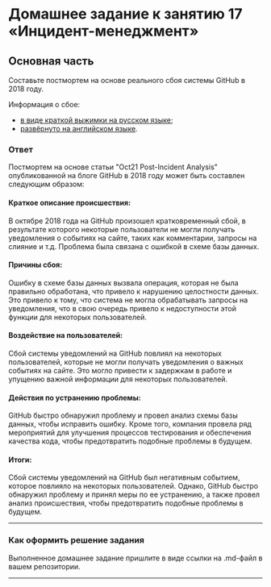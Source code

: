# Домашнее задание к занятию 17 «Инцидент-менеджмент»

## Основная часть

Составьте постмортем на основе реального сбоя системы GitHub в 2018 году.

Информация о сбое: 

* [в виде краткой выжимки на русском языке](https://habr.com/ru/post/427301/);
* [развёрнуто на английском языке](https://github.blog/2018-10-30-oct21-post-incident-analysis/).

### Ответ

Постмортем на основе статьи "Oct21 Post-Incident Analysis" опубликованной на блоге GitHub в 2018 году может быть составлен следующим образом:

#### Краткое описание происшествия:
В октябре 2018 года на GitHub произошел кратковременный сбой, в результате которого некоторые пользователи не могли получать уведомления о событиях на сайте, таких как комментарии, запросы на слияние и т.д. Проблема была связана с ошибкой в схеме базы данных.

#### Причины сбоя:
Ошибку в схеме базы данных вызвала операция, которая не была правильно обработана, что привело к нарушению целостности данных. Это привело к тому, что система не могла обрабатывать запросы на уведомления, что в свою очередь привело к недоступности этой функции для некоторых пользователей.

#### Воздействие на пользователей:
Сбой системы уведомлений на GitHub повлиял на некоторых пользователей, которые не могли получать уведомления о важных событиях на сайте. Это могло привести к задержкам в работе и упущению важной информации для некоторых пользователей.

#### Действия по устранению проблемы:
GitHub быстро обнаружил проблему и провел анализ схемы базы данных, чтобы исправить ошибку. Кроме того, компания провела ряд мероприятий для улучшения процессов тестирования и обеспечения качества кода, чтобы предотвратить подобные проблемы в будущем.

#### Итоги:
Сбой системы уведомлений на GitHub был негативным событием, которое повлияло на некоторых пользователей. Однако, GitHub быстро обнаружил проблему и принял меры по ее устранению, а также провел анализ происшествия, чтобы предотвратить подобные проблемы в будущем.

---

### Как оформить решение задания

Выполненное домашнее задание пришлите в виде ссылки на .md-файл в вашем репозитории.

---